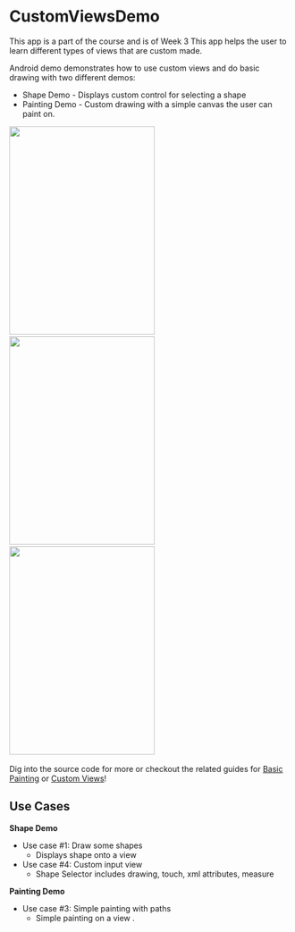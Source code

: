 # CustomViewsDemo

This app is a part of the course and is of Week 3 This app helps the user to learn different types of views that are custom made.

Android demo demonstrates how to use custom views and do basic drawing with two different demos:

 * Shape Demo - Displays custom control for selecting a shape
 * Painting Demo - Custom drawing with a simple canvas the user can paint on.

<img src="http://i.imgur.com/MKncYMd.png" width="260" height="373" />&nbsp;
<img src="http://i.imgur.com/wFPRitb.png" width="260" height="373"  />&nbsp;
<img src="http://i.imgur.com/cO24iCg.png" width="260" height="373" />&nbsp;

Dig into the source code for more or checkout the related guides for [Basic Painting](https://github.com/thecodepath/android_guides/wiki/Basic-Painting-with-Views) or [Custom Views](https://github.com/thecodepath/android_guides/wiki/Defining-Custom-Views)!

## Use Cases

**Shape Demo**

* Use case #1: Draw some shapes
  * Displays shape onto a view
* Use case #4: Custom input view
  * Shape Selector includes drawing, touch, xml attributes, measure 

**Painting Demo**

* Use case #3: Simple painting with paths  
  * Simple painting on a view
.
